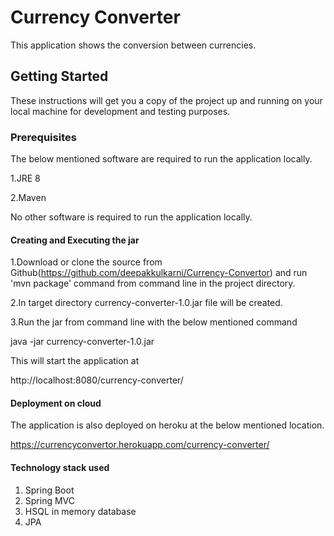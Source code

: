 # Currency Converter

This application shows the conversion between currencies.

## Getting Started

These instructions will get you a copy of the project up and running on your local machine for development and testing purposes.

### Prerequisites

The below mentioned software are required to run the application locally.

1.JRE 8

2.Maven

No other software is required to run the application locally.

#### Creating and Executing the jar 

1.Download or clone the source from Github(https://github.com/deepakkulkarni/Currency-Convertor) and run 'mvn package' command from command line in the project directory.

2.In target directory currency-converter-1.0.jar file will be created.
 
3.Run the jar from command line with the below mentioned command
  
java -jar currency-converter-1.0.jar
    
This will start the application at 

http://localhost:8080/currency-converter/
    
#### Deployment on cloud

The application is also deployed on heroku at the below mentioned location.
    
https://currencyconvertor.herokuapp.com/currency-converter/    

#### Technology stack used

1. Spring Boot
2. Spring MVC
3. HSQL in memory database
4. JPA
